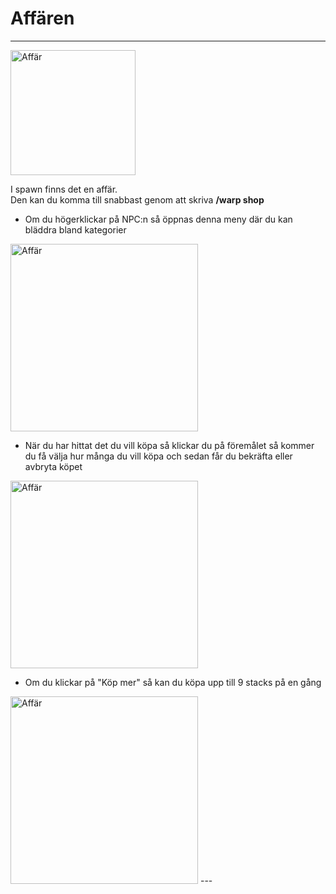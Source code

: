 # Affären
---
<img src="../bilder/affär.png" alt="Affär" width="200"/>

I spawn finns det en affär.  
Den kan du komma till snabbast genom att skriva **/warp shop**

- Om du högerklickar på NPC:n så öppnas denna meny där du kan bläddra bland kategorier  
<img src="../bilder/affärmeny.png" alt="Affär" width="300"/>

- När du har hittat det du vill köpa så klickar du på föremålet så kommer du få välja hur många du vill köpa och sedan får du bekräfta eller avbryta köpet  
<img src="../bilder/köpmeny.png" alt="Affär" width="300"/>

- Om du klickar på "Köp mer" så kan du köpa upp till 9 stacks på en gång  
<img src="../bilder/affärstack.png" alt="Affär" width="300"/>
---